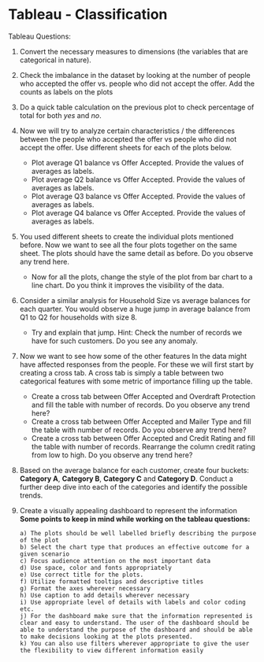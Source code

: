 # Tableau - Classification

Tableau Questions:

1.  Convert the necessary measures to dimensions (the variables that are categorical in nature).
2.  Check the imbalance in the dataset by looking at the number of people who accepted the offer vs. people who did not accept the offer. Add the counts as labels on the plots
3.  Do a quick table calculation on the previous plot to check percentage of total for both _yes_ and _no_.
4.  Now we will try to analyze certain characteristics / the differences between the people who accepted the offer vs people who did not accept the offer. Use different sheets for each of the plots below.
    - Plot average Q1 balance vs Offer Accepted. Provide the values of averages as labels.
    - Plot average Q2 balance vs Offer Accepted. Provide the values of averages as labels.
    - Plot average Q3 balance vs Offer Accepted. Provide the values of averages as labels.
    - Plot average Q4 balance vs Offer Accepted. Provide the values of averages as labels.
5.  You used different sheets to create the individual plots mentioned before. Now we want to see all the four plots together on the same sheet. The plots should have the same detail as before. Do you observe any trend here.
    - Now for all the plots, change the style of the plot from bar chart to a line chart. Do you think it improves the visibility of the data.
6.  Consider a similar analysis for Household Size vs average balances for each quarter. You would observe a huge jump in average balance from Q1 to Q2 for households with size 8.
    - Try and explain that jump. Hint: Check the number of records we have for such customers. Do you see any anomaly.
7.  Now we want to see how some of the other features In the data might have affected responses from the people. For these we will first start by creating a cross tab. A cross tab is simply a table between two categorical features with some metric of importance filling up the table.

    - Create a cross tab between Offer Accepted and Overdraft Protection and fill the table with number of records. Do you observe any trend here?
    - Create a cross tab between Offer Accepted and Mailer Type and fill the table with number of records. Do you observe any trend here?
    - Create a cross tab between Offer Accepted and Credit Rating and fill the table with number of records. Rearrange the column credit rating from low to high. Do you observe any trend here?

8.  Based on the average balance for each customer, create four buckets: **Category A**, **Category B**, **Category C** and **Category D**. Conduct a further deep dive into each of the categories and identify the possible trends.
9.  Create a visually appealing dashboard to represent the information
    **Some points to keep in mind while working on the tableau questions:**

        a) The plots should be well labelled briefly describing the purpose of the plot
        b) Select the chart type that produces an effective outcome for a given scenario
        c) Focus audience attention on the most important data
        d) Use space, color and fonts appropriately
        e) Use correct title for the plots.
        f) Utilize formatted tooltips and descriptive titles
        g) Format the axes wherever necessary
        h) Use caption to add details wherever necessary
        i) Use appropriate level of details with labels and color coding etc.
        j) For the dashboard make sure that the information represented is clear and easy to understand. The user of the dashboard should be able to understand the purpose of the dashboard and should be able to make decisions looking at the plots presented.
        k) You can also use filters wherever appropriate to give the user the flexibility to view different information easily
